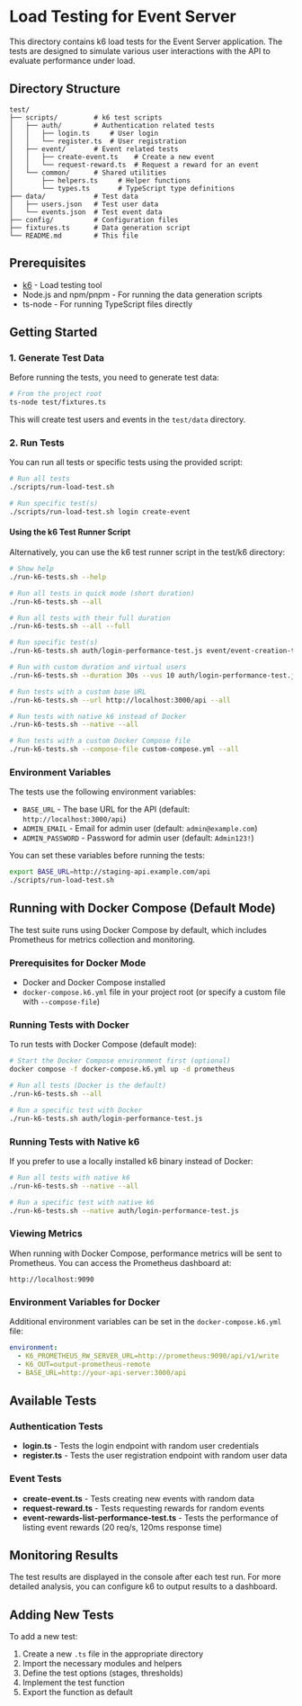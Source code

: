# Load Testing for Event Server

This directory contains k6 load tests for the Event Server application. The tests are designed to simulate various user interactions with the API to evaluate performance under load.

## Directory Structure

```
test/
├── scripts/         # k6 test scripts
│   ├── auth/        # Authentication related tests
│   │   ├── login.ts     # User login
│   │   └── register.ts  # User registration
│   ├── event/       # Event related tests
│   │   ├── create-event.ts    # Create a new event
│   │   └── request-reward.ts  # Request a reward for an event
│   └── common/      # Shared utilities
│       ├── helpers.ts     # Helper functions
│       └── types.ts       # TypeScript type definitions
├── data/            # Test data
│   ├── users.json   # Test user data
│   └── events.json  # Test event data
├── config/          # Configuration files
├── fixtures.ts      # Data generation script
└── README.md        # This file
```

## Prerequisites

- [k6](https://k6.io/docs/getting-started/installation/) - Load testing tool
- Node.js and npm/pnpm - For running the data generation scripts
- ts-node - For running TypeScript files directly

## Getting Started

### 1. Generate Test Data

Before running the tests, you need to generate test data:

```bash
# From the project root
ts-node test/fixtures.ts
```

This will create test users and events in the `test/data` directory.

### 2. Run Tests

You can run all tests or specific tests using the provided script:

```bash
# Run all tests
./scripts/run-load-test.sh

# Run specific test(s)
./scripts/run-load-test.sh login create-event
```

#### Using the k6 Test Runner Script

Alternatively, you can use the k6 test runner script in the test/k6 directory:

```bash
# Show help
./run-k6-tests.sh --help

# Run all tests in quick mode (short duration)
./run-k6-tests.sh --all

# Run all tests with their full duration
./run-k6-tests.sh --all --full

# Run specific test(s)
./run-k6-tests.sh auth/login-performance-test.js event/event-creation-test.js

# Run with custom duration and virtual users
./run-k6-tests.sh --duration 30s --vus 10 auth/login-performance-test.js

# Run tests with a custom base URL
./run-k6-tests.sh --url http://localhost:3000/api --all

# Run tests with native k6 instead of Docker
./run-k6-tests.sh --native --all

# Run tests with a custom Docker Compose file
./run-k6-tests.sh --compose-file custom-compose.yml --all
```

### Environment Variables

The tests use the following environment variables:

- `BASE_URL` - The base URL for the API (default: `http://localhost:3000/api`)
- `ADMIN_EMAIL` - Email for admin user (default: `admin@example.com`)
- `ADMIN_PASSWORD` - Password for admin user (default: `Admin123!`)

You can set these variables before running the tests:

```bash
export BASE_URL=http://staging-api.example.com/api
./scripts/run-load-test.sh
```

## Running with Docker Compose (Default Mode)

The test suite runs using Docker Compose by default, which includes Prometheus for metrics collection and monitoring.

### Prerequisites for Docker Mode

- Docker and Docker Compose installed
- `docker-compose.k6.yml` file in your project root (or specify a custom file with `--compose-file`)

### Running Tests with Docker

To run tests with Docker Compose (default mode):

```bash
# Start the Docker Compose environment first (optional)
docker compose -f docker-compose.k6.yml up -d prometheus

# Run all tests (Docker is the default)
./run-k6-tests.sh --all

# Run a specific test with Docker
./run-k6-tests.sh auth/login-performance-test.js
```

### Running Tests with Native k6

If you prefer to use a locally installed k6 binary instead of Docker:

```bash
# Run all tests with native k6
./run-k6-tests.sh --native --all

# Run a specific test with native k6
./run-k6-tests.sh --native auth/login-performance-test.js
```

### Viewing Metrics

When running with Docker Compose, performance metrics will be sent to Prometheus. You can access the Prometheus dashboard at:

```
http://localhost:9090
```

### Environment Variables for Docker

Additional environment variables can be set in the `docker-compose.k6.yml` file:

```yaml
environment:
  - K6_PROMETHEUS_RW_SERVER_URL=http://prometheus:9090/api/v1/write
  - K6_OUT=output-prometheus-remote
  - BASE_URL=http://your-api-server:3000/api
```

## Available Tests

### Authentication Tests

- **login.ts** - Tests the login endpoint with random user credentials
- **register.ts** - Tests the user registration endpoint with random user data

### Event Tests

- **create-event.ts** - Tests creating new events with random data
- **request-reward.ts** - Tests requesting rewards for random events
- **event-rewards-list-performance-test.ts** - Tests the performance of listing event rewards (20 req/s, 120ms response time)

## Monitoring Results

The test results are displayed in the console after each test run. For more detailed analysis, you can configure k6 to output results to a dashboard.

## Adding New Tests

To add a new test:

1. Create a new `.ts` file in the appropriate directory
2. Import the necessary modules and helpers
3. Define the test options (stages, thresholds)
4. Implement the test function
5. Export the function as default
